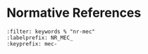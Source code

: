 <!--- Copyright (C) Matrisk GmbH 2022 -->

# Normative References
```{bibliography}
:filter: keywords % "nr-mec"
:labelprefix: NR_MEC_
:keyprefix: mec-
```